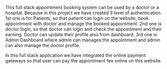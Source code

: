 This full stack appointment booking system can be used by a doctor or a hospital. Because in this project we have created 3 level of authentication. 1st one is for Patients, so that patient can login on the website, book appointment with doctor and manage the booked appointment. 2nd one is doctor login, so that doctor can login and check the appointment and their earning. Doctor can update their profile also from dashboard. 3rd one is Admin Dashboard where admin can manages the appointment and admin can also manage the doctor profile.

In this full stack application we have integrated the online payment gateways so that user can pay the appointment fee online on this website.
